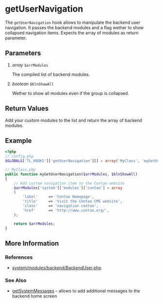 # getUserNavigation


The `getUserNavigation` hook allows to manipulate the backend user navigation. It passes the backend modules and a flag wether to show collapsed navigation items. Expects the array of modules as return parameter.


## Parameters 

1. *array* `$arrModules`

	The compiled list of backend modules.

2. *boolean* `$blnShowAll`

	Wether to show all modules even if the group is collapsed.


## Return Values 

Add your custom modules to the list and return the array of backend modules.


## Example 

```php
<?php
// config.php
$GLOBALS['TL_HOOKS']['getUserNavigation'][] = array('MyClass', 'myGetUserNavigation');

// MyClass.php
public function myGetUserNavigation($arrModules, $blnShowAll)
{
	// Add custom navigation item to the Contao website
	$arrModules['system']['modules']['contao'] = array
	(
		'label'		=> 'Contao Homepage',
		'title'		=> 'Visit the Contao CMS website',
		'class'		=> 'navigation contao',
		'href'		=> 'http://www.contao.org/',
	);

	return $arrModules;
}
```


## More Information


### References

- [system/modules/backend/BackendUser.php](https://github.com/contao/core/blob/2.11.7/system/modules/backend/BackendUser.php#L468)


### See Also

- [getSystemMessages](getSystemMessages.md) – allows to add additional messages to the backend home screen
